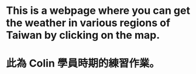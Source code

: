 # This is a webpage where you can get the weather in various regions of Taiwan by clicking on the map.
# 此為 Colin 學員時期的練習作業。
